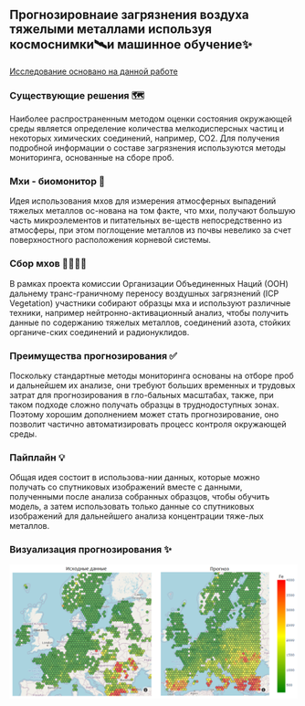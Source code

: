 ## Прогнозировнаие загрязнения воздуха тяжелыми металлами используя космоснимки🛰️и машинное обучение✨
[Исследование основано на данной работе](https://www.researchgate.net/publication/341956017_Mosses_as_biomonitors_of_air_pollution_20152016_survey_on_heavy_metals_nitrogen_and_POPs_in_Europe_and_beyond)

### Существующие решения 🗺️
Наиболее распространенным методом оценки состояния окружающей среды является определение количества мелкодисперсных частиц и некоторых химических соединений, например, CO2. Для получения подробной информации о составе загрязнения используются методы мониторинга, основанные на сборе проб.

### Мхи - биомонитор 🌿
Идея использования мхов для измерения атмосферных выпадений тяжелых металлов ос-нована на том факте, что мхи, получают большую часть микроэлементов и питательных ве-ществ непосредственно из атмосферы, при этом поглощение металлов из почвы невелико за счет поверхностного расположения корневой системы.

### Сбор мхов 🧑‍🔬⛺🔬
В рамках проекта комиссии Организации Объединенных Наций (ООН) дальнему транс-граничному переносу воздушных загрязнений (ICP Vegetation) участники собирают образцы мха и используют различные техники, например нейтронно-активационный анализ, чтобы получить данные по содержанию тяжелых металлов, соединений азота, стойких органиче-ских соединений и радионуклидов.

### Преимущества прогнозирования ✅
Поскольку стандартные методы мониторинга основаны на отборе проб и дальнейшем их анализе, они требуют больших временных и трудовых затрат для прогнозирования в гло-бальных масштабах, также, при таком подходе сложно получать образцы в труднодоступных зонах. Поэтому хорошим дополнением может стать прогнозирование, оно позволит частично автоматизировать процесс контроля окружающей среды.

### Пайплайн 💡
Общая идея состоит в использова-нии данных, которые можно получать со спутниковых изображений вместе с данными, полученными после анализа собранных образцов, чтобы обучить модель, а затем использовать только данные со спутниковых изображений для дальнейшего анализа концентрации тяже-лых металлов.

### Визуализация прогнозирования ✨
![](image/fe_predict_interpolation.png)
